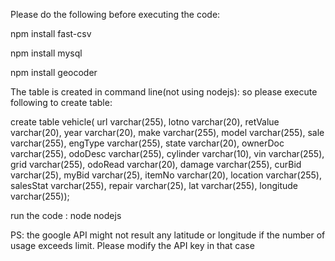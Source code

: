 Please do the following before executing the code:

npm install fast-csv

npm install mysql

npm install geocoder

The table is created in command line(not using nodejs):
so please execute following to create table:

create table vehicle( url varchar(255), lotno varchar(20), retValue varchar(20), year varchar(20), make varchar(255), model varchar(255), sale varchar(255), engType varchar(255), state varchar(20), ownerDoc varchar(255), odoDesc varchar(255), cylinder varchar(10), vin varchar(255), grid varchar(255), odoRead varchar(20), damage varchar(255), curBid varchar(25), myBid varchar(25), itemNo varchar(20), location varchar(255), salesStat varchar(255), repair varchar(25), lat varchar(255), longitude varchar(255));


run the code :
node nodejs

PS: the google API might not result any latitude or longitude if the number of usage exceeds limit.
Please modify the API key in that case
